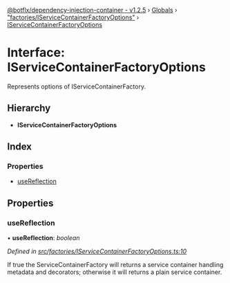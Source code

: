 [@botflx/dependency-injection-container - v1.2.5](../README.md) › [Globals](../globals.md) › ["factories/IServiceContainerFactoryOptions"](../modules/_factories_iservicecontainerfactoryoptions_.md) › [IServiceContainerFactoryOptions](_factories_iservicecontainerfactoryoptions_.iservicecontainerfactoryoptions.md)

# Interface: IServiceContainerFactoryOptions

Represents options of IServiceContainerFactory.

## Hierarchy

* **IServiceContainerFactoryOptions**

## Index

### Properties

* [useReflection](_factories_iservicecontainerfactoryoptions_.iservicecontainerfactoryoptions.md#usereflection)

## Properties

###  useReflection

• **useReflection**: *boolean*

*Defined in [src/factories/IServiceContainerFactoryOptions.ts:10](https://github.com/botflux/dependency-injection-container/blob/f04dadf/src/factories/IServiceContainerFactoryOptions.ts#L10)*

If true the ServiceContainerFactory will returns a service container
handling metadata and decorators; otherwise it will returns a plain
service container.
